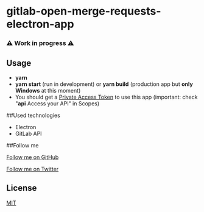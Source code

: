 # gitlab-open-merge-requests-electron-app

### **⚠ Work in progress ⚠**

## Usage
* **yarn**
* **yarn start** (run in development) or **yarn build** (production app but **only Windows** at this moment)
* You should get a [Private Access Token](https://docs.gitlab.com/ee/user/profile/personal_access_tokens.html#creating-a-personal-access-token) to use this app (important: check "**api** Access your API" in Scopes)

##Used technologies
* Electron
* GitLab API

##Follow me

[Follow me on GitHub](https://github.com/irekrog/)

[Follow me on Twitter](https://twitter.com/irekrog/)

## License

[MIT](LICENSE.md)
